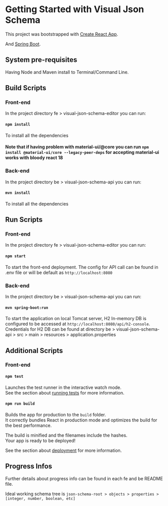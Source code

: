 # Getting Started with Visual Json Schema

This project was bootstrapped with [Create React App](https://github.com/facebook/create-react-app).

And [Spring Boot](https://spring.io/projects/spring-boot).

## System pre-requisites

Having Node and Maven install to Terminal/Command Line.

## Build Scripts

### Front-end

In the project directory fe > visual-json-schema-editor you can run:

#### `npm install`

To install all the dependencies

#### Note that if having problem with material-ui/@core you can run `npm install @material-ui/core --legacy-peer-deps` for accepting material-ui works with bloody react 18

### Back-end

In the project directory be > visual-json-schema-api you can run:

#### `mvn install`

To install all the dependencies

## Run Scripts

### Front-end

In the project directory fe > visual-json-schema-editor you can run:

#### `npm start`

To start the front-end deployment. The config for API call can be found in .env file or will be default as `http://localhost:8080`

### Back-end

In the project directory be > visual-json-schema-api you can run:

#### `mvn spring-boot:run`

To start the application on local Tomcat server, H2 In-memory DB is configured to be accessed at `http://localhost:8080/api/h2-console`. Credentials for H2 DB can be found at directory be > visual-json-schema-api > src > main > resources > application.properties

## Additional Scripts

### Front-end

#### `npm test`

Launches the test runner in the interactive watch mode.\
See the section about [running tests](https://facebook.github.io/create-react-app/docs/running-tests) for more information.

#### `npm run build`

Builds the app for production to the `build` folder.\
It correctly bundles React in production mode and optimizes the build for the best performance.

The build is minified and the filenames include the hashes.\
Your app is ready to be deployed!

See the section about [deployment](https://facebook.github.io/create-react-app/docs/deployment) for more information.

## Progress Infos

Further details about progress info can be found in each fe and be README file. 

Ideal working schema tree is `json-schema-root > objects > properties > [integer, number, boolean, etc]`
